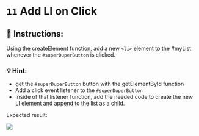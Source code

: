 # `11` Add LI on Click

## 📝 Instructions:

Using the createElement function, add a new `<li>` element to the #myList whenever the  `#superDuperButton` is clicked.

### 💡 Hint:
- get the `#superDuperButton` button with the getElementById function
- Add a click event listener to the `#superDuperButton`
- Inside of that listener function, add the needed code to create the new LI element and append to the list as a child.

Expected result:

![](http://i.imgur.com/Uv5q1tB.gif"")